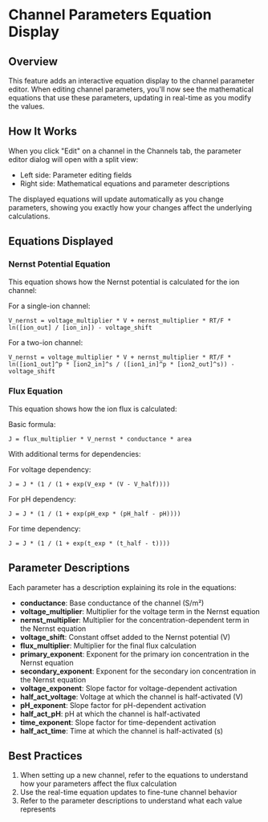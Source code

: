 # Channel Parameters Equation Display

## Overview
This feature adds an interactive equation display to the channel parameter editor. When editing channel parameters, you'll now see the mathematical equations that use these parameters, updating in real-time as you modify the values.

## How It Works
When you click "Edit" on a channel in the Channels tab, the parameter editor dialog will open with a split view:
- Left side: Parameter editing fields
- Right side: Mathematical equations and parameter descriptions

The displayed equations will update automatically as you change parameters, showing you exactly how your changes affect the underlying calculations.

## Equations Displayed

### Nernst Potential Equation
This equation shows how the Nernst potential is calculated for the ion channel:

For a single-ion channel:
```
V_nernst = voltage_multiplier * V + nernst_multiplier * RT/F * ln([ion_out] / [ion_in]) - voltage_shift
```

For a two-ion channel:
```
V_nernst = voltage_multiplier * V + nernst_multiplier * RT/F * ln([ion1_out]^p * [ion2_in]^s / ([ion1_in]^p * [ion2_out]^s)) - voltage_shift
```

### Flux Equation
This equation shows how the ion flux is calculated:

Basic formula:
```
J = flux_multiplier * V_nernst * conductance * area
```

With additional terms for dependencies:

For voltage dependency:
```
J = J * (1 / (1 + exp(V_exp * (V - V_half))))
```

For pH dependency:
```
J = J * (1 / (1 + exp(pH_exp * (pH_half - pH))))
```

For time dependency:
```
J = J * (1 / (1 + exp(t_exp * (t_half - t))))
```

## Parameter Descriptions
Each parameter has a description explaining its role in the equations:

- **conductance**: Base conductance of the channel (S/m²)
- **voltage_multiplier**: Multiplier for the voltage term in the Nernst equation
- **nernst_multiplier**: Multiplier for the concentration-dependent term in the Nernst equation
- **voltage_shift**: Constant offset added to the Nernst potential (V)
- **flux_multiplier**: Multiplier for the final flux calculation
- **primary_exponent**: Exponent for the primary ion concentration in the Nernst equation
- **secondary_exponent**: Exponent for the secondary ion concentration in the Nernst equation
- **voltage_exponent**: Slope factor for voltage-dependent activation
- **half_act_voltage**: Voltage at which the channel is half-activated (V)
- **pH_exponent**: Slope factor for pH-dependent activation
- **half_act_pH**: pH at which the channel is half-activated
- **time_exponent**: Slope factor for time-dependent activation
- **half_act_time**: Time at which the channel is half-activated (s)

## Best Practices
1. When setting up a new channel, refer to the equations to understand how your parameters affect the flux calculation
2. Use the real-time equation updates to fine-tune channel behavior
3. Refer to the parameter descriptions to understand what each value represents 